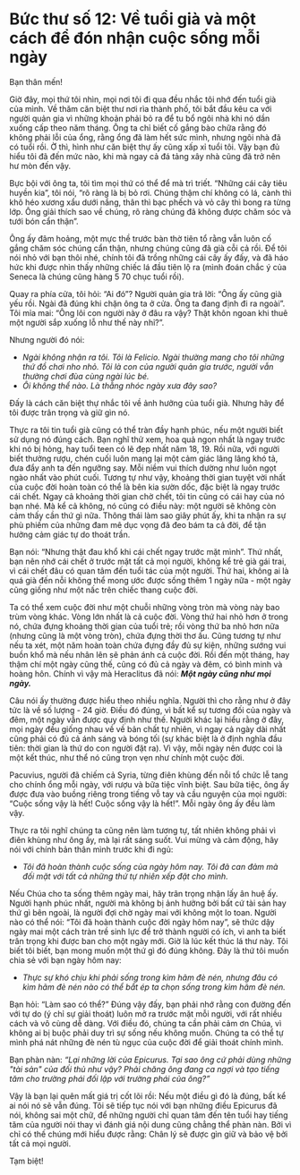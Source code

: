 # Bức thư số 12: Về tuổi già và một cách để đón nhận cuộc sống mỗi ngày

Bạn thân mến!

Giờ đây, mọi thứ tôi nhìn, mọi nơi tôi đi qua đều nhắc tôi nhớ đến tuổi già của mình. Về thăm căn biệt thư nơi rìa thành phố, tôi bắt đầu kêu ca với người quản gia vì những khoản phải bỏ ra để tu bổ ngôi nhà khi nó dần xuống cấp theo năm tháng. Ông ta chỉ biết cố gắng bào chữa rằng đó không phải lỗi của ổng, rằng ổng đã làm hết sức mình, nhưng ngôi nhà đã có tuổi rồi. Ờ thì, hình như căn biệt thự ấy cũng xấp xỉ tuổi tôi. Vậy bạn đủ hiểu tôi đã đến mức nào, khi mà ngay cả đá tảng xây nhà cũng đã trở nên hư mòn đến vậy.

Bực bội với ông ta, tôi tìm mọi thứ có thể để mà trì triết. “Những cái cây tiêu huyền kia”, tôi nói, “rõ ràng là bị bỏ rơi. Chúng thậm chí không có lá, cành thì khô héo xương xẩu dưới nắng, thân thì bạc phếch và vỏ cây thì bong ra từng lớp. Ông giải thích sao về chúng, rõ ràng chúng đã không được chăm sóc và tưới bón cẩn thận”.

Ông ấy đâm hoảng, một mực thề trước bàn thờ tiên tổ rằng vẫn luôn cố gắng chăm sóc chúng cẩn thận, nhưng chúng cũng đã già cỗi cả rồi. Để tôi nói nhỏ với bạn thôi nhé, chính tôi đã trồng những cái cây ấy đấy, và đã háo hức khi được nhìn thấy những chiếc lá đầu tiên lộ ra (mình đoán chắc ý của Seneca là chúng cũng hàng 5 70 chục tuổi rồi).

Quay ra phía cửa, tôi hỏi: “Ai đó”? Người quản gia trả lời: “Ông ấy cũng già yếu rồi. Ngài đã đúng khi chặn ông ta ở cửa. Ông ta đang định đi ra ngoài”. Tôi mỉa mai: “Ông lôi con người này ở đâu ra vậy? Thật khôn ngoan khi thuê một người sắp xuống lỗ như thế này nhỉ?”.

Nhưng người đó nói:

- _Ngài không nhận ra tôi. Tôi là Felicio. Ngài thường mang cho tôi những thứ đồ chơi nho nhỏ. Tôi là con của người quản gia trước, người vẫn thường chơi đùa cùng ngài lúc bé._
- _Ôi không thể nào. Là thằng nhóc ngày xưa đây sao?_

Đấy là cách căn biệt thự nhắc tôi về ảnh hưởng của tuổi già. Nhưng hãy để tôi được trân trọng và giữ gìn nó.

Thực ra tôi tin tuổi già cũng có thể tràn đầy hạnh phúc, nếu một người biết sử dụng nó đúng cách. Bạn nghĩ thử xem, hoa quả ngon nhất là ngay trước khi nó bị hỏng, hay tuổi teen có lẽ đẹp nhất năm 18, 19. Rồi nữa, với người biết thưởng rượu, chén cuối luôn mang lại một cảm giác lâng lâng khó tả, đưa đẩy anh ta đến ngưỡng say. Mỗi niềm vui thích dường như luôn ngọt ngào nhất vào phút cuối. Tương tự như vậy, khoảng thời gian tuyệt vời nhất của cuộc đời hoàn toàn có thể là bên kia sườn dốc, đặc biệt là ngay trước cái chết. Ngay cả khoảng thời gian chờ chết, tôi tin cũng có cái hay của nó bạn nhé. Mà kể cả không, nó cũng có điều này: một người sẽ không còn cảm thấy cần thứ gì nữa. Thông thái làm sao giây phút ấy, khi ta nhận ra sự phù phiếm của những đam mê dục vọng đã đeo bám ta cả đời, để tận hưởng cảm giác tự do thoát trần.

Bạn nói: “Nhưng thật đau khổ khi cái chết ngay trước mặt mình”. Thứ nhất, bạn nên nhớ cái chết ở trước mặt tất cả mọi người, không kể trẻ già gái trai, vì cái chết đâu có quan tâm đến tuổi tác của một người. Thứ hai, không ai là quá già đến nỗi không thể mong ước được sống thêm 1 ngày nữa - một ngày cũng giống như một nấc trên chiếc thang cuộc đời.

Ta có thể xem cuộc đời như một chuỗi những vòng tròn mà vòng này bao trùm vòng khác. Vòng lớn nhất là cả cuộc đời. Vòng thứ hai nhỏ hơn ở trong nó, chứa đựng khoảng thời gian của tuổi trẻ; rồi vòng thứ ba nhỏ hơn nữa (nhưng cũng là một vòng tròn), chứa đựng thời thơ ấu. Cũng tương tự như nếu ta xét, một năm hoàn toàn chứa đựng đầy đủ sự kiện, những sướng vui buồn khổ mà nếu nhân lên sẽ phản ánh cả cuộc đời. Rồi đến một tháng, hay thậm chí một ngày cũng thế, cũng có đủ cả ngày và đêm, có bình minh và hoàng hôn. Chính vì vậy mà Heraclitus đã nói: ___Một ngày cũng như mọi ngày.___

Câu nói ấy thường được hiểu theo nhiều nghĩa. Người thì cho rằng như ở đây tức là về số lượng - 24 giờ. Điều đó đúng, vì bất kể sự tương đối của ngày và đêm, một ngày vẫn được quy định như thế. Người khác lại hiểu rằng ở đây, mọi ngày đều giống nhau về về bản chất tự nhiên, vì ngay cả ngày dài nhất cũng phải có đủ cả ánh sáng và bóng tối (sự khác biệt là ở định nghĩa đầu tiên: thời gian là thứ do con người đặt ra). Vì vậy, mỗi ngày nên được coi là một kết thúc, như thể nó cũng trọn vẹn như chính một cuộc đời.

Pacuvius, người đã chiếm cả Syria, từng điên khùng đến nỗi tổ chức lễ tang cho chính ổng mỗi ngày, với rượu và bữa tiệc vĩnh biệt. Sau bữa tiệc, ông ấy được đưa vào buồng riêng trong tiếng vỗ tay và cầu nguyện của mọi người: “Cuộc sống vậy là hết! Cuộc sống vậy là hết!”. Mỗi ngày ông ấy đều làm vậy.

Thực ra tôi nghĩ chúng ta cũng nên làm tương tự, tất nhiên không phải vì điên khùng như ông ấy, mà lại rất sáng suốt. Vui mừng và cảm động, hãy nói với chính bản thân mình trước khi đi ngủ:

- _Tôi đã hoàn thành cuộc sống của ngày hôm nay. Tôi đã can đảm mà đối mặt với tất cả những thứ tự nhiên xếp đặt cho mình._

Nếu Chúa cho ta sống thêm ngày mai, hãy trân trọng nhận lấy ân huệ ấy. Người hạnh phúc nhất, người mà không bị ảnh hưởng bởi bất cứ tài sản hay thứ gì bên ngoài, là người đợi chờ ngày mai với không một lo toan. Người nào có thể nói: “Tôi đã hoàn thành cuộc đời ngày hôm nay”, sẽ thức dậy ngày mai một cách tràn trề sinh lực để trở thành người có ích, vì anh ta biết trân trọng khi được ban cho một ngày mới. Giờ là lúc kết thúc lá thư này. Tôi biết tôi biết, bạn mong muốn một thứ gì đó đúng không. Đây là thứ tôi muốn chia sẻ với bạn ngày hôm nay:

- _Thực sự khó chịu khi phải sống trong kìm hãm đè nén, nhưng đâu có kìm hãm đè nén nào có thể bắt ép ta chọn sống trong kìm hãm đè nén._

Bạn hỏi: “Làm sao có thể?” Đúng vậy đấy, bạn phải nhớ rằng con đường đến với tự do (ý chỉ sự giải thoát) luôn mở ra trước mặt mỗi người, với rất nhiều cách và vô cùng dễ dàng. Với điều đó, chúng ta cần phải cảm ơn Chúa, vì không ai bị buộc phải duy trì sự sống nếu không muốn. Chúng ta có thể tự mình phá nát những đè nén tù ngục của cuộc đời để giải thoát chính mình.

Bạn phàn nàn: _“Lại những lời của Epicurus. Tại sao ông cứ phải dùng những "tài sản" của đối thủ như vậy? Phải chăng ông đang ca ngợi và tạo tiếng tăm cho trường phái đối lập với trường phái của ông?”_

Vậy là bạn lại quên mất giá trị cốt lõi rồi: Nếu một điều gì đó là đúng, bất kể ai nói nó sẽ vẫn đúng. Tôi sẽ tiếp tục nói với bạn những điều Epicurus đã nói, không sai một chữ, để những người chỉ quan tâm đến tên tuổi hay tiếng tăm của người nói thay vì đánh giá nội dung cũng chẳng thể phàn nàn. Bởi vì chỉ có thế chúng mới hiểu được rằng: Chân lý sẽ được gìn giữ và bảo vệ bởi tất cả mọi người.

Tạm biệt!